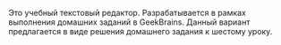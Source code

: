 Это учебный текстовый редактор.
Разрабатывается в рамках выполнения домашних заданий в GeekBrains.
Данный вариант предлагается в виде решения домашнего задания к шестому уроку.
